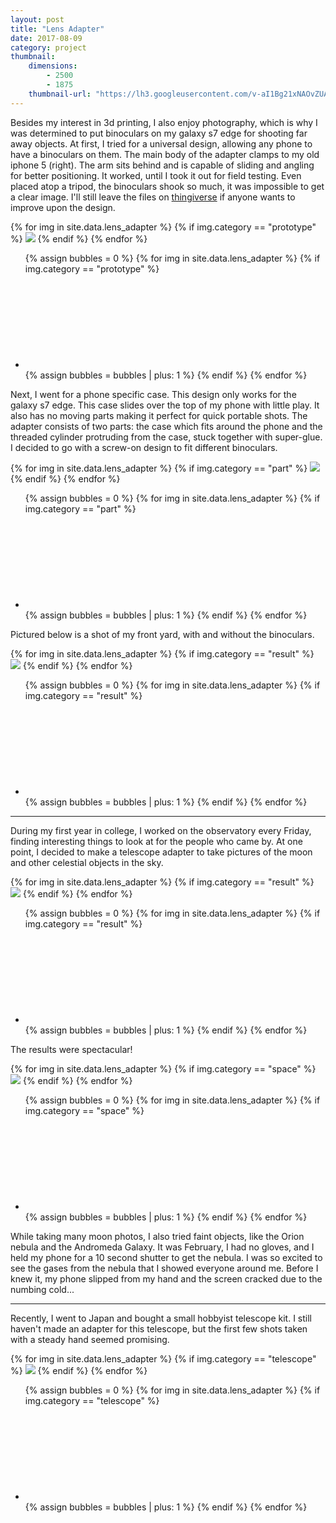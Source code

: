 ```yaml
---
layout: post
title: "Lens Adapter"
date: 2017-08-09
category: project
thumbnail: 
    dimensions: 
        - 2500
        - 1875
    thumbnail-url: "https://lh3.googleusercontent.com/v-aI1Bg21xNAOvZUAk20pUO4S6ul55gRnHkI2c0KiSDu1wWrf-yxHzOuBczNPcw7_ZjqxOgeeuXUkVpy0nSPs47MHp6OqUTdxJdgWgXdpK0HOR7BVEke4NgV6349bv7dAnd9AkopRJQ=w1920-h1080"
---
```


<main>
    <p>
        Besides my interest in 3d printing, I also enjoy photography, which is why I was determined to put binoculars on my galaxy s7 edge for shooting far away objects. At first, I tried for a universal design, allowing any phone to have a binoculars on them. The main body of the adapter clamps to my old iphone 5 (right). The arm sits behind and is capable of sliding and angling for better positioning. It worked, until I took it out for field testing. Even placed atop a tripod, the binoculars shook so much, it was impossible to get a clear image. I'll still leave the files on <a href="https://www.thingiverse.com/thing:2477591" target="_blank">thingiverse</a> if anyone wants to improve upon the design.
    </p>
    <div id="prototype" class="slide-gallery">
        {% for img in site.data.lens_adapter %}
            {% if img.category == "prototype" %}
                <img class="slides" src="{{img.img-url}}">
            {% endif %}
        {% endfor %}
        <ul class="controls">
        {% assign bubbles = 0 %}
            {% for img in site.data.lens_adapter %}
                {% if img.category == "prototype" %}
                    <li class="slide-bubble prototype highlight show" onclick="currentSlide({{bubbles}}, '#prototype')" onmouseover="currentSlide({{bubbles}}, '#prototype')">
                        <svg><circle/></svg> 
                    </li>
                    {% assign bubbles = bubbles | plus: 1 %}
                {% endif %}
            {% endfor %}
        </ul>
    </div>
    <div>
        <p> Next, I went for a phone specific case. This design only works for the galaxy s7 edge. This case slides over the top of my phone with little play. It also has no moving parts making it perfect for quick portable shots. The adapter consists of two parts: the case which fits around the phone and the threaded cylinder protruding from the case, stuck together with super-glue. I decided to go with a screw-on design to fit different binoculars. 
        </p>
        <div id="part" class="slide-gallery">
            {% for img in site.data.lens_adapter %}
                {% if img.category == "part" %}
                    <img class="slides" src="{{img.img-url}}">
                {% endif %}
            {% endfor %}
            <ul class="controls">
            {% assign bubbles = 0 %}
                {% for img in site.data.lens_adapter %}
                    {% if img.category == "part" %}
                        <li class="slide-bubble part highlight show" onclick="currentSlide({{bubbles}}, '#part')" onmouseover="currentSlide({{bubbles}}, '#part')">
                            <svg><circle/></svg> 
                        </li>
                        {% assign bubbles = bubbles | plus: 1 %}
                    {% endif %}
                {% endfor %}
            </ul>
        </div>
    </div>
    <div>
        <p>Pictured below is a shot of my front yard, with and without the binoculars.</p>
        <div id="result" class="slide-gallery">
            {% for img in site.data.lens_adapter %}
                {% if img.category == "result" %}
                    <img class="slides" src="{{img.img-url}}">
                {% endif %}
            {% endfor %}
            <ul class="controls">
            {% assign bubbles = 0 %}
                {% for img in site.data.lens_adapter %}
                    {% if img.category == "result" %}
                        <li class="slide-bubble result highlight show" onclick="currentSlide({{bubbles}}, '#result')" onmouseover="currentSlide({{bubbles}}, '#result')">
                            <svg><circle/></svg> 
                        </li>
                        {% assign bubbles = bubbles | plus: 1 %}
                    {% endif %}
                {% endfor %}
            </ul>
        </div>
    <hr>
    <div>
        <p>During my first year in college, I worked on the observatory every Friday, finding interesting things to look at for the people who came by. At one point, I decided to make a telescope adapter to take pictures of the moon and other celestial objects in the sky.</p>
        <div id="result" class="slide-gallery">
            {% for img in site.data.lens_adapter %}
                {% if img.category == "result" %}
                    <img class="slides" src="{{img.img-url}}">
                {% endif %}
            {% endfor %}
            <ul class="controls">
            {% assign bubbles = 0 %}
                {% for img in site.data.lens_adapter %}
                    {% if img.category == "result" %}
                        <li class="slide-bubble result highlight show" onclick="currentSlide({{bubbles}}, '#result')" onmouseover="currentSlide({{bubbles}}, '#result')">
                            <svg><circle/></svg> 
                        </li>
                        {% assign bubbles = bubbles | plus: 1 %}
                    {% endif %}
                {% endfor %}
            </ul>
        </div>
        <p>The results were spectacular!</p>
        <div id="space" class="slide-gallery">
            {% for img in site.data.lens_adapter %}
                {% if img.category == "space" %}
                    <img class="slides" src="{{img.img-url}}">
                {% endif %}
            {% endfor %}
            <ul class="controls">
            {% assign bubbles = 0 %}
                {% for img in site.data.lens_adapter %}
                    {% if img.category == "space" %}
                        <li class="slide-bubble space highlight show" onclick="currentSlide({{bubbles}}, '#space')" onmouseover="currentSlide({{bubbles}}, '#space')">
                            <svg><circle/></svg> 
                        </li>
                        {% assign bubbles = bubbles | plus: 1 %}
                    {% endif %}
                {% endfor %}
            </ul>
        </div>
        <p>While taking many moon photos, I also tried faint objects, like the Orion nebula and the Andromeda Galaxy. It was February, I had no gloves, and I held my phone for a 10 second shutter to get the nebula. I was so excited to see the gases from the nebula that I showed everyone around me. Before I knew it, my phone slipped from my hand and the screen cracked due to the numbing cold...</p>
    </div>
    <hr>
    <div>
        <p>Recently, I went to Japan and bought a small hobbyist telescope kit. I still haven't made an adapter for this telescope, but the first few shots taken with a steady hand seemed promising.</p>
        <div id="telescope" class="slide-gallery">
            {% for img in site.data.lens_adapter %}
                {% if img.category == "telescope" %}
                    <img class="slides" src="{{img.img-url}}">
                {% endif %}
            {% endfor %}
            <ul class="controls">
            {% assign bubbles = 0 %}
                {% for img in site.data.lens_adapter %}
                    {% if img.category == "telescope" %}
                        <li class="slide-bubble telescope highlight show" onclick="currentSlide({{bubbles}}, '#telescope')" onmouseover="currentSlide({{bubbles}}, '#telescope')">
                            <svg><circle/></svg> 
                        </li>
                        {% assign bubbles = bubbles | plus: 1 %}
                    {% endif %}
                {% endfor %}
            </ul>
        </div>
    </div>
    </div>